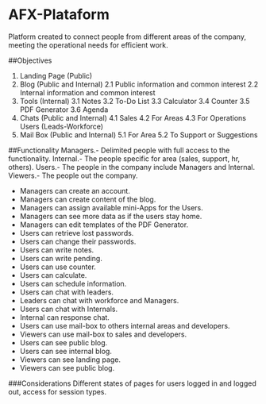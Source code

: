 # AFX-Plataform
Platform created to connect people from different areas of the company, meeting the operational needs for efficient work.


##Objectives 
1. Landing Page (Public)
2. Blog (Public and Internal)
   2.1 Public information and common interest
   2.2 Internal information and common interest
3. Tools (Internal) 
   3.1 Notes
   3.2 To-Do List
   3.3 Calculator
   3.4 Counter
   3.5 PDF Generator
   3.6 Agenda
4. Chats (Public and Internal) 
   4.1 Sales
   4.2 For Areas
   4.3 For Operations Users (Leads-Workforce)
5. Mail Box (Public and Internal)
   5.1 For Area
   5.2 To Support or Suggestions
   
##Functionality
Managers.- Delimited people with full access to the functionality.
Internal.- The people specific for area (sales, support, hr, others). 
Users.- The people in the company include Managers and Internal.
Viewers.- The people out the company. 

- Managers can create an account. 
- Managers can create content of the blog. 
- Managers can assign available mini-Apps for the Users.
- Managers can see more data as if the users stay home.
- Managers can edit templates of the PDF Generator.
- Users can retrieve lost passwords.
- Users can change their passwords.
- Users can write notes.
- Users can write pending.
- Users can use counter.
- Users can calculate.
- Users can schedule information. 
- Users can chat with leaders.
- Leaders can chat with workforce and Managers.
- Users can chat with Internals.
- Internal can response chat.
- Users can use mail-box to others internal areas and developers.
- Viewers can use mail-box to sales and developers.
- Users can see public blog.
- Users can see internal blog.
- Viewers can see landing page.
- Viewers can see public blog.

###Considerations
Different states of pages for users logged in and logged out, access for session types.
